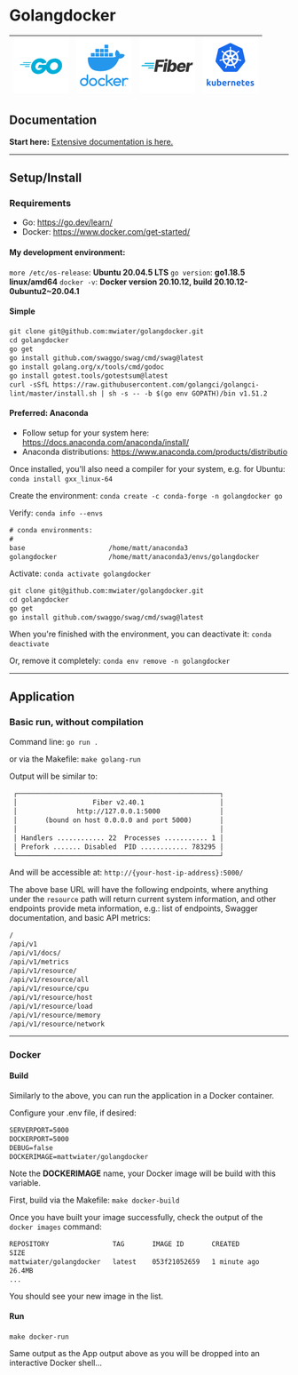 # Golangdocker

| !["Go"](_repository_assets/logo-golang.png?raw=true "Go") | !["Docker"](_repository_assets/logo-docker.png?raw=true "Docker") | !["Fiber"](_repository_assets/logo-golang-fiber.png?raw=true "Fiber") | !["Kubernetes"](_repository_assets/logo-k8s.png?raw=true "Kubernetes") |
|:-------------:|:-------------:|:-------------:|:-------------:|

## Documentation

**Start here:** [Extensive documentation is here.](https://mwiater.github.io/golangdocker/)

<hr>

## Setup/Install

### Requirements

* Go: https://go.dev/learn/
* Docker: https://www.docker.com/get-started/

#### My development environment:
`more /etc/os-release`: <strong>Ubuntu 20.04.5 LTS</strong>
`go version`: <strong>go1.18.5 linux/amd64</strong>
`docker -v`: <strong>Docker version 20.10.12, build 20.10.12-0ubuntu2~20.04.1</strong>

#### Simple

```
git clone git@github.com:mwiater/golangdocker.git
cd golangdocker
go get
go install github.com/swaggo/swag/cmd/swag@latest
go install golang.org/x/tools/cmd/godoc
go install gotest.tools/gotestsum@latest
curl -sSfL https://raw.githubusercontent.com/golangci/golangci-lint/master/install.sh | sh -s -- -b $(go env GOPATH)/bin v1.51.2
```

#### Preferred: Anaconda

* Follow setup for your system here: https://docs.anaconda.com/anaconda/install/
* Anaconda distributions: https://www.anaconda.com/products/distributio

Once installed, you'll also need a compiler for your system, e.g. for Ubuntu: `conda install gxx_linux-64`

Create the environment: `conda create -c conda-forge -n golangdocker go`

Verify: `conda info --envs`

```
# conda environments:
#
base                     /home/matt/anaconda3
golangdocker             /home/matt/anaconda3/envs/golangdocker
```

Activate: `conda activate golangdocker`

```
git clone git@github.com:mwiater/golangdocker.git
cd golangdocker
go get
go install github.com/swaggo/swag/cmd/swag@latest
```

When you're finished with the environment, you can deactivate it: `conda deactivate`

Or, remove it completely: `conda env remove -n golangdocker`

<hr>

## Application

### Basic run, without compilation

Command line: `go run .`

or via the Makefile: `make golang-run`

Output will be similar to:

```
 ┌───────────────────────────────────────────────────┐
 │                   Fiber v2.40.1                   │
 │               http://127.0.0.1:5000               │
 │       (bound on host 0.0.0.0 and port 5000)       │
 │                                                   │
 │ Handlers ............ 22  Processes ........... 1 │
 │ Prefork ....... Disabled  PID ............ 783295 │
 └───────────────────────────────────────────────────┘
```

And will be accessible at: `http://{your-host-ip-address}:5000/`

The above base URL will have the following endpoints, where anything under the `resource` path will return current system information, and other endpoints provide meta information, e.g.: list of endpoints, Swagger documentation, and basic API metrics:

```
/
/api/v1
/api/v1/docs/
/api/v1/metrics
/api/v1/resource/
/api/v1/resource/all
/api/v1/resource/cpu
/api/v1/resource/host
/api/v1/resource/load
/api/v1/resource/memory
/api/v1/resource/network
```

<hr>

### Docker

#### Build

Similarly to the above, you can run the application in a Docker container.

Configure your .env file, if desired:

```
SERVERPORT=5000
DOCKERPORT=5000
DEBUG=false
DOCKERIMAGE=mattwiater/golangdocker
```

Note the **DOCKERIMAGE** name, your Docker image will be build with this variable.

First, build via the Makefile: `make docker-build`

Once you have built your image successfully, check the output of the `docker images` command:

```
REPOSITORY                TAG       IMAGE ID       CREATED          SIZE
mattwiater/golangdocker   latest    053f21052659   1 minute ago     26.4MB
...
```

You should see your new image in the list.

#### Run

`make docker-run`

Same output as the App output above as you will be dropped into an interactive Docker shell...